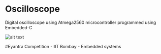 # Oscilloscope
Digital oscilloscope using Atmega2560 microcontroller programmed using Embedded-C

![alt text](https://drive.google.com/uc?export=view&id=1QGoHMdFz77fnH3nMlet5Fz6J9p0tQWvf)

#Eyantra Competition - IIT Bombay - Embedded systems
